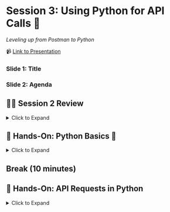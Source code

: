 # Session 3: Using Python for API Calls 🐍
_Leveling up from Postman to Python_

📹 [Link to Presentation](https://www.beautiful.ai/-Nd6mf12-F_Jh78lUfQM/8)

### Slide 1: Title

### Slide 2: Agenda

## 👨‍🏫 Session 2 Review
<details><summary>Click to Expand</summary>
<hr>

### Slide 4: Previous Topics

1. **API Data Formats**: XML (boo) and JSON (yay)
2. **API Access**: Authorization and Authentication methods
3. **Documentation**: Setup and understanding request formats

### ❔ What does JSON stand for?

### Slide 6: JSON Data
_What is JSON and what are some key characteristics_

JSON (JavaScript Object Notation) is:
* **Definition**: a lightweight data interchange format that is easy for both humans and machines to read and write.
* **Purpose**: used to structure and represent data in a format that is efficient for data exchange between different software systems.

#### JSON in API Context
* **Data Exchange**: APIs often use JSON as a format for exchanging structured data between clients and servers.
* **Data Representation**: JSON represents data as key-value pairs, arrays, and nested objects, making it suitable for various types of information.
* **Data Types**: JSON supports basic data types such as strings, numbers, booleans, arrays, and objects.
* **Simplicity**: JSON's syntax is less verbose than XML, which contributes to its simplicity and ease of use.

#### JSON Structure
* **Objects**: JSON data is organized into objects, which consist of key-value pairs enclosed in curly braces ({}).
* **Arrays**: Arrays in JSON are ordered lists of values enclosed in square brackets ([]).
* **Values**: Values can be strings, numbers, booleans, objects, arrays, or null.
* **Keys**: Keys are strings that represent the names of values within objects.

#### JSON Example

```json
{
    "bookstore": {
        "books": [
            {
                "category": "Fiction",
                "title": "The Great Gatsby",
                "author": "F. Scott Fitzgerald",
                "price": 10.99
            },
            {
                "category": "Non-Fiction",
                "title": "Sapiens",
                "author": "Yuval Noah Harari",
                "price": 15.95
            }
        ]
    }
}
```

### ❔ What is the difference between Authentication and Authorization?

### Slide 8: Authentication versus Authorization
_Differences between the widely interchanged words_

#### Authentication
Authentication is the process of verifying the identity of a user, system, or entity. It ensures that the person or entity claiming access to a system or resource is indeed who they say they are. Authentication is the first step in the security process and is typically based on providing credentials such as a username and password, a security token, a fingerprint, or other forms of identity verification. Once authenticated, a user gains access to a system or application.

#### Authorization
Authorization, on the other hand, comes after authentication and involves granting or denying access to specific resources or actions based on the authenticated user's permissions. In essence, authorization determines what actions a user or entity is allowed to perform within a system or application. Authorization is typically defined by roles, permissions, or access levels that are associated with the authenticated user. It ensures that users only have access to the functionalities and data they are entitled to based on their roles or privileges.

#### TL;DR
* **Authentication** is about confirming the identity of a user.
* **Authorization** is about granting or denying access to specific resources or actions based on the user's verified identity and permissions

### ❔ What are some common authentication methods?

### Slide 10: Common Authentication Methods

#### API Keys
* API keys are simple and widely used for authentication.
* They are unique alphanumeric strings issued to clients (applications or users) by the API provider.
* Clients include the API key in the request headers or query parameters to authenticate themselves.
* API keys are suitable for public APIs with lower security requirements.

#### Bearer Token Authentication (Token-based)
* Bearer token authentication is used with tokens like JWT (JSON Web Token) or OAuth 2.0 access tokens.
* After successful authentication, clients receive an access token, which they include in the request headers.
* The server validates the token to authorize the client's access to resources.
* Bearer token authentication provides flexibility and scalability.

#### Basic Authentication
* Basic Authentication involves sending a username and password in the request headers.
* The credentials are typically base64-encoded (but not encrypted), making it important to use HTTPS for secure transmission.
* While simple to implement, Basic Authentication is less secure due to the risk of credentials being intercepted.

### Slide 11: API Documentation
_A guidebook to the API's capabilities and usage_

Key components of API documentation include:
* **Endpoints**: These are URLs that define specific functions or resources the API provides.
* **Parameters**: These are inputs required to customize your API requests, such as query parameters, headers, or request bodies.
* **Responses**: Documentation explains what data the API returns in response to different requests.
* **Authentication**: Details about how to authenticate and authorize your requests using API keys, tokens, or other methods.

Some examples:
* [Procore API Docs](https://developers.procore.com/reference/rest/v1/docs/rest-api-overview)
* [OpenWeatherMap API Docs](https://openweathermap.org/current#concept)
* [NASA API Docs](https://ssd-api.jpl.nasa.gov/doc/index.php)

<hr>
</details>

## 👐 Hands-On: Python Basics 🐍
<details><summary>Click to Expand</summary>
<hr>

### Slide 13: Getting Started
_Get Python up and everything else you need_

1. Install Python
   * Naturally you will need this program to run Python scripts!
   * [Playbook Article](https://app.getguru.com/folders/T9b9aGnc/Python?activeCard=b840ce1b-208b-4765-8a95-b7902b260c84)
2. Install Visual Studio Code
   * A nice environment to code in with a lot of features and plug-ins (including AI tools!)
   * [Playbook Article](https://app.getguru.com/folders/T9b9aGnc/Python?activeCard=b840ce1b-208b-4765-8a95-b7902b260c84) - same article as above, just look in different section!
  
### Slide 15: Introduction to Python

### Slide 16: Basic Outputs
The print function in Python is used to display text or variable values in the console.
```python
print("Hello, World!")
```

### Slide 17: Variables

#### Variables Types
Variables act as placeholders to store data values in memory. Different data types can be assigned to variables such as:
* String: Textual data
``` python
name = "Hagen"
```
* Integer: Whole numbers
```python
age = 29
```
* Float: Decimal numbers
``` python
height = 6.0
```
* Boolean: binary true or false (0 or 1)
```python
works_at_ro = True
```

> Unlike other languages, Python does not require you to declare the type of variable when declaring it. Python will figure out the variable type for you when you run your code. 

#### Variable Naming
* **Starting Character**: Variable names must start with a letter (a-z, A-Z) or an underscore (_). The rest of the name can contain letters, numbers, or underscores.
* **Case-Sensitive**: Variable names are case-sensitive (age, Age, and AGE are three different variables).
* **Reserved Words**: Python has defined keywords like `if`, `else`, `while`, etc.) that cannot be used as variable names.

Slide 18: ### Lists
Lists are ordered collections of items, and they can hold any type of data.
```python
fruits = ["apple", "banana", "cherry"]
```

Items in lists can be accessed by their index, with indices starting from 0 for the first item.
```
print(fruits[0])
```

### Slide 19: Dictionaries
Dictionaries in Python store data in key-value pairs and look very similar to JSON-formatted data:
```python
person = {
    "name": "Hagen",
    "age": 29,
    "city": "Austin"
}
```
Values in a dictionary can be accessed using their respective keys:
```python
print(person["name"]) # Hagen
print(person["age"]) # 29
```

### Slide 20: Advanced Outputs: F-Strings (Formatted String Literals)
Introduced in Python 3.6, f-strings offer a concise way to embed expressions inside string literals. They are prefixed with an 'f' and use curly braces {} to embed Python expressions within the string.

```python
name = "John"
age = 25
greeting = f"My name is {name} and I am {age} years old."
print(greeting)  # Output: My name is John and I am 25 years old.
```

You can also perform operations within the curly braces of an f-string.

```python
double_age = f"Twice my age is {age * 2}."
print(double_age)  # Output: Twice my age is 50.
```

F-strings provide a readable and convenient way to include variable values and expressions directly within strings, making code cleaner and more intuitive.

### Slide 21: Conditionals
Conditionals allow for the execution of a block of code only if a specified condition is met.
```python
if age > 18:
    print("John is an adult.")
else:
    print("John is not an adult.")
```

### Slide 22: Loops
Loops in Python are used to execute a block of code multiple times.

* for loop: Iterates through a list or range.
```python
for fruit in fruits:
    print(fruit)
```

* while loop: Executes as long as a specified condition remains true.
```python
count = 0
while count < 3:
    print(f"Count is: {count}")
    count += 1
``` 

### Slide 23: Functions
* **Definition**: Functions are blocks of organized and reusable code designed to perform a specific task. They are a fundamental concept in programming, allowing for modularity and code reuse.
```python
def function_name(parameters):
    """docstring: provides a brief explanation of what the function does, the input(s), and the output(s)"""
    # function body
    return output
```
* **Parameters and Arguments**
    * Parameters are the names listed in the function's definition.
    * Arguments are the real values passed to the function when it's called.
```python
def greet(person_name):
    message = f"Hello, {person_name}!"
    return message
```
* **Return Statement**: The return keyword is used to exit a function and return a value.

```python
def add(x, y):
    return x + y
```

* **Variable Scope**
    * Local Variables: Variables declared inside a function have a local scope, meaning they can only be accessed within that function
    * Global Variables:  Variables declared outside of the function (or in global scope) can be accessed inside or outside of the function
 
```python
x = 10  # This is a global variable

def check_value():
    y = 5  # This is a local variable
    return x + y  # Can access global variable 'x' inside this function
```

### Slide 24: Package Imports
In Python, we can enhance the default capabilities by importing external packages. This is done using the import keyword. In the script, two packages are imported:

* requests: Used for making HTTP requests.
```python
import requests
```
* pandas (often imported as pd): Used for data manipulation and analysis.
```python
import pandas as pd
```

<hr>
</details> 
   
## Break (10 minutes)

## 👐 Hands-On: API Requests in Python
<details><summary>Click to Expand</summary>
<hr>

### Slide 25: Python `requests` Library

1. **HTTP Wrapper**: The requests library is a popular Python package used for making HTTP requests. It abstracts the complexities of making requests behind a simple API, providing an intuitive way to send HTTP requests and handle responses.
2. **Methods**: It supports all major HTTP methods like GET, POST, PUT, DELETE, etc., through simple method calls.
3. **Response Handling**: Responses from servers can be easily parsed, and the library provides convenient methods to extract useful information, such as `response.text`, `response.json()`, and `response.status_code`.

### Slide 26: GET Request

This code snippet shows how to make an HTTP GET request to retrieve data from a specified URL using the `requests` library in Python.

```python
url = "https://jsonplaceholder.typicode.com/posts/1"
headers = {}  # Empty headers dictionary
params = {}  # Empty parameters dictionary

response_get = requests.get(url, headers=headers, params=params)
```

1. The target URL, `https://jsonplaceholder.typicode.com/posts/1`, is stored in the variable `url`.
2. An empty dictionary named `headers` is created; in this case, no headers are being sent.
3. Another empty dictionary named `params` is created; Again, in this instance, no parameters are being sent.
4. The `requests.get()` method is called using the provided `url`, `headers`, and `params`. This sends an HTTP GET request to the specified URL. The response from this request (which will typically include the data from the server) is stored in the variable `response_get`.

### Slide 27: Check Status Code



### Slide 28: Check Response Content



### Slide 29: Check Response Headers



### Slide 30: POST Request



### Slide 31: PUT Request



### Slide 32: DELETE Request


### Slide 30: Hands-On Agenda
During the Hands-On Session we will be:
1. Learning how to extract data from responses systematically
2. Use the Procore API

### Slide 31: Using Reponse Data in Postman
Use the links below to find more information:
* For RO: [Playbook](https://app.getguru.com/folders/izbexgGT/Postman-API-Testing?activeCard=15175606-2fee-4929-8d2c-8e6a699d3ecc)
* For OthersL [GitHub](https://github.com/rogers-obrien-rad/api-alchemy/blob/main/documents/postman/8_using_response_data.md)

### Slide 32: Using Reponse Data in Postman
Use the links below to find more information:
* For RO: [Playbook](https://app.getguru.com/folders/Tqbx9ygc/Procore-API?activeCard=231f1661-2254-403b-b5af-cf29a4673a02)

### Slide 33: Using Reponse Data in Postman
Use the links below to find more information:
* For RO: [Playbook](https://app.getguru.com/folders/Tqbx9ygc/Procore-API?activeCard=952225df-921e-4fea-b22d-f283a37be009)

### Slide 34: Using Reponse Data in Postman
Use the links below to find more information:
* For RO: [Playbook](https://app.getguru.com/folders/Tqbx9ygc/Procore-API?activeCard=335584a3-b7e4-4ab1-841b-8651ec8e5df5)

### Slide 35: Using Reponse Data in Postman
Use the links below to find more information:
* For RO: [Playbook](https://app.getguru.com/folders/Tqbx9ygc/Procore-API?activeCard=a0d189d5-1a15-4f5a-b360-abade464150e)

<hr>
</details>
